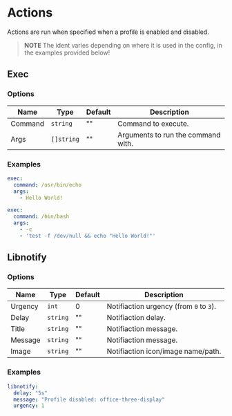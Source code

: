 # Actions
Actions are run when specified when a profile is enabled and disabled.

> **NOTE** The ident varies depending on where it is used in the config, in the examples provided below!

## Exec
### Options
| Name | Type | Default | Description |
| ---- | ---- | ------- | ----------- |
| Command | `string` | "" | Command to execute. |
| Args | `[]string` | "" | Arguments to run the command with. |

### Examples
```yaml
exec:
  command: /usr/bin/echo
  args:
    - Hello World!
```
```yaml
exec:
  command: /bin/bash
  args:
    - -c
    - 'test -f /dev/null && echo "Hello World!"'
```

## Libnotify
### Options
| Name | Type | Default | Description |
| ---- | ---- | ------- | ----------- |
| Urgency | `int` | 0 | Notifiaction urgency (from `0` to `3`). |
| Delay | `string` | "" | Notifiaction delay. |
| Title | `string` | "" | Notifiaction message. |
| Message | `string` | "" | Notifiaction message. |
| Image | `string` | "" | Notifiaction icon/image name/path. |

### Examples
```yaml
libnotify:
  delay: "5s"
  message: "Profile disabled: office-three-display"
  urgency: 1
```

